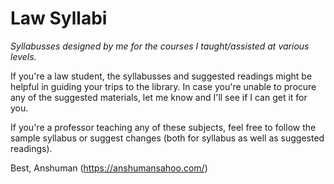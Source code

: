 # Law Syllabi

*Syllabusses designed by me for the courses I taught/assisted at various levels.*

If you're a law student, the syllabusses and suggested readings might be helpful in guiding your trips to the library. In case you're unable to procure any of the suggested materials, let me know and I'll see if I can get it for you.

If you're a professor teaching any of these subjects, feel free to follow the sample syllabus or suggest changes (both for syllabus as well as suggested readings).

Best, 
Anshuman
(https://anshumansahoo.com/)
